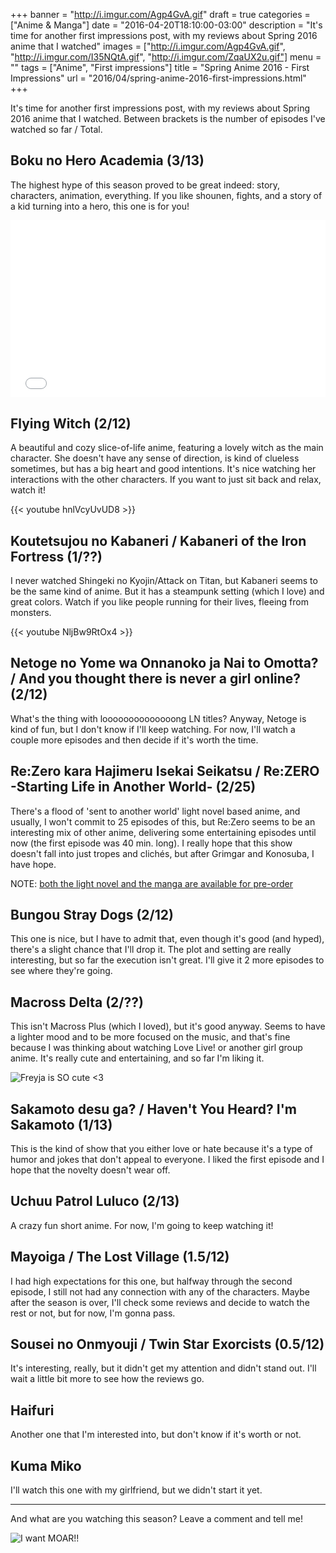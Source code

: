 +++
banner = "http://i.imgur.com/Agp4GvA.gif"
draft = true
categories = ["Anime & Manga"]
date = "2016-04-20T18:10:00-03:00"
description = "It's time for another first impressions post, with my reviews about Spring 2016 anime that I watched"
images = ["http://i.imgur.com/Agp4GvA.gif", "http://i.imgur.com/I35NQtA.gif", "http://i.imgur.com/ZqaUX2u.gif"]
menu = ""
tags = ["Anime", "First impressions"]
title = "Spring Anime 2016 - First Impressions"
url = "2016/04/spring-anime-2016-first-impressions.html"
+++

It's time for another first impressions post, with my reviews about Spring 2016 anime that I watched. 
Between brackets is the number of episodes I've watched so far / Total.

<!--more-->

## Boku no Hero Academia (3/13)

The highest hype of this season proved to be great indeed: story, characters, animation, everything. 
If you like shounen, fights, and a story of a kid turning into a hero, this one is for you!

<style>.embed-container { position: relative; padding-bottom: 56.25%; height: 0; overflow: hidden; max-width: 100%; } .embed-container iframe, .embed-container object, .embed-container embed { position: absolute; top: 0; left: 0; width: 100%; height: 100%; }</style><div class='embed-container'><iframe src='//coub.com/embed/bw7da?muted=false&autostart=false&originalSize=false&startWithHD=false' allowfullscreen='true' frameborder='0'></iframe></div>

## Flying Witch (2/12)

A beautiful and cozy slice-of-life anime, featuring a lovely witch as the main character. 
She doesn't have any sense of direction, is kind of clueless sometimes, but has a big heart and good intentions. 
It's nice watching her interactions with the other characters. If you want to just sit back and relax, watch it!

{{< youtube hnlVcyUvUD8 >}}

## Koutetsujou no Kabaneri / Kabaneri of the Iron Fortress (1/??)

I never watched Shingeki no Kyojin/Attack on Titan, but Kabaneri seems to be the same kind of anime. 
But it has a steampunk setting (which I love) and great colors. 
Watch if you like people running for their lives, fleeing from monsters.

{{< youtube NljBw9RtOx4 >}}

## Netoge no Yome wa Onnanoko ja Nai to Omotta? /  And you thought there is never a girl online? (2/12)

What's the thing with loooooooooooooong LN titles? Anyway, Netoge is kind of fun, but I don't know if I'll keep watching. 
For now, I'll watch a couple more episodes and then decide if it's worth the time.

## Re:Zero kara Hajimeru Isekai Seikatsu / Re:ZERO -Starting Life in Another World- (2/25)

There's a flood of 'sent to another world' light novel based anime, and usually, I won't commit to 25 episodes of this, 
but Re:Zero seems to be an interesting mix of other anime, delivering some entertaining episodes until now (the first episode was 40 min. long). 
I really hope that this show doesn't fall into just tropes and clichés, but after Grimgar and Konosuba, I have hope.

NOTE: [both the light novel and the manga are available for pre-order](http://amzn.to/241JkrT)

## Bungou Stray Dogs (2/12)

This one is nice, but I have to admit that, even though it's good (and hyped), 
there's a slight chance that I'll drop it. The plot and setting are really interesting, 
but so far the execution isn't great. I'll give it 2 more episodes to see where they're going.

## Macross Delta (2/??)

This isn't Macross Plus (which I loved), but it's good anyway. 
Seems to have a lighter mood and to be more focused on the music, 
and that's fine because I was thinking about watching Love Live! or another girl group anime. 
It's really cute and entertaining, and so far I'm liking it.

![Freyja is SO cute <3](http://i.imgur.com/I35NQtA.gif)

## Sakamoto desu ga? / Haven't You Heard? I'm Sakamoto (1/13)

This is the kind of show that you either love or hate because it's a type of humor and jokes that don't appeal to everyone. 
I liked the first episode and I hope that the novelty doesn't wear off.

## Uchuu Patrol Luluco (2/13)

A crazy fun short anime. For now, I'm going to keep watching it!

## Mayoiga / The Lost Village (1.5/12)

I had high expectations for this one, but halfway through the second episode,
 I still not had any connection with any of the characters. Maybe after the season is over, 
 I'll check some reviews and decide to watch the rest or not, but for now, I'm gonna pass.

## Sousei no Onmyouji / Twin Star Exorcists (0.5/12)

It's interesting, really, but it didn't get my attention and didn't stand out. 
I'll wait a little bit more to see how the reviews go.

## Haifuri

Another one that I'm interested into, but don't know if it's worth or not.

## Kuma Miko

I'll watch this one with my girlfriend, but we didn't start it yet.

***

And what are you watching this season? Leave a comment and tell me!

![I want MOAR!!](http://i.imgur.com/ZqaUX2u.gif)
